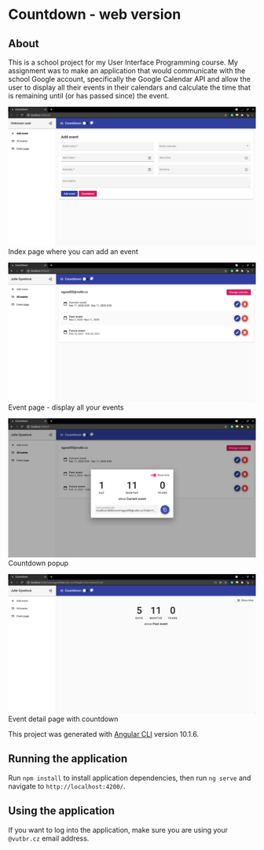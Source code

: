 # Countdown - web version

## About

This is a school project for my User Interface Programming course. My assignment was to make an application that would communicate with the school Google account, specifically the Google Calendar API and allow the user to display all their events in their calendars and calculate the time that is remaining until (or has passed since) the event.

![Index page where you can add an event](/docs/add_page.png)
Index page where you can add an event

![Event page - display all your events](/docs/events.png)
Event page - display all your events

![Countdown popup](/docs/coundown.png)
Countdown popup

![Event detail page with countdown](/docs/detail.png)
Event detail page with countdown


<!-- screenshots here -->

This project was generated with [Angular CLI](https://github.com/angular/angular-cli) version 10.1.6.

## Running the application

Run `npm install` to install application dependencies, then run `ng serve` and navigate to `http://localhost:4200/`.

## Using the application 

If you want to log into the application, make sure you are using your `@vutbr.cz` email address.
